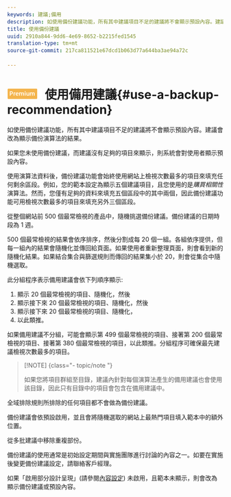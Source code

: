 ```yaml
---
keywords: 建議;備用
description: 如使用備份建議功能，所有其中建議項目不足的建議將不會顯示預設內容。建議會改為顯示備份演算法的結果。
title: 使用備份建議
uuid: 2910a844-9dd6-4e69-8652-b2215fed1545
translation-type: tm+mt
source-git-commit: 217ca811521e67dcd1b063d77a644ba3ae94a72c

---
```



# ![PREMIUM](/help/assets/premium.png) 使用備用建議{#use-a-backup-recommendation}

如使用備份建議功能，所有其中建議項目不足的建議將不會顯示預設內容。建議會改為顯示備份演算法的結果。

如果您未使用備份建議，而建議沒有足夠的項目來顯示，則系統會對使用者顯示預設內容。

使用演算法資料後，備份建議功能會始終使用網站上檢視次數最多的項目來填充任何剩余區段。例如，您的範本設定為顯示五個建議項目，且您使用的是&#x200B;*購買相關性*&#x200B;演算法。然而，您僅有足夠的資料來填充五個區段中的其中兩個，因此備份建議功能可用檢視次數最多的項目來填充另外三個區段。

從整個網站前 500 個最常檢視的產品中，隨機挑選備份建議。備份建議的日期時段為 1 週。

500 個最常檢視的結果會依序排序，然後分割成每 20 個一組。各組依序提供，但每一組內的結果會隨機化並傳回給頁面。如果使用者重新整理頁面，則會看到新的隨機化結果。如果結合集合與篩選規則而傳回的結果集小於 20，則會從集合中隨機選取。

此分組程序表示備用建議會依下列順序顯示:

1. 顯示 20 個最常檢視的項目、隨機化，然後
1. 顯示接下來 20 個最常檢視的項目、隨機化，然後
1. 顯示接下來 20 個最常檢視的項目、隨機化，
1. 以此類推。

如果備用建議不分組，可能會顯示第 499 個最常檢視的項目、接著第 200 個最常檢視的項目、接著第 380 個最常檢視的項目，以此類推。分組程序可確保最先建議檢視次數最多的項目。

>[!NOTE] {class="- topic/note "}
>
>如果您將項目群組至目錄，建議內針對每個演算法產生的備用建議也會使用該目錄，因此只有目錄中的項目會包含在備用建議中。

全域排除規則所排除的任何項目都不會做為備份建議。

備份建議會依預設啟用，並且會將隨機選取的網站上最熱門項目填入範本中的額外位置。

從多批建議中移除重複部份。

備份建議的使用通常是初始設定期間與實施團隊進行討論的內容之一。如要在實施後變更備份建議設定，請聯絡客戶經理。

如果「啟用部分設計呈現」(請參閱[內容設定](../../c-recommendations/c-algorithms/create-new-algorithm.md#concept_BC16005C7A1E4F1A87E33D16221F4A96)) 未啟用，且範本未顯示，則會改為顯示備份建議或預設內容。
